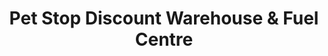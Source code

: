 ---
title: "Pet Stop Discount Warehouse & Fuel Centre"
url: /ballina/pet-stop-discount-warehouse-und-fuel-centre-foxford-road/
shop: Treibstoff
---
